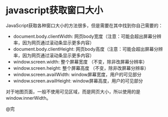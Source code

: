 javascript获取窗口大小
============

JavaScript获取各种窗口大小的方法很多，但是需要在其中找到你自己需要的：

- document.body.clientWidth: 网页body宽度（注意：可能会超出屏幕分辨率，因为网页通过滚动条显示更多内容）
- document.body.clientHeight: 网页body高度（注意：可能会超出屏幕分辨率，因为网页通过滚动条显示更多内容）
- window.screen.width:  整个屏幕宽度 （不变，除非改屏幕分辨率）
- window.screen.height: 整个屏幕高度 （不变，除非改屏幕分辨率）
- window.screen.availWidth: window屏幕宽度，用户的可见部分
- window.screen.availHeight: window屏幕高度，用户的可见部分

对于地图页面，一般不使用可见区域，而是网页大小，所以使用的是window.innerWidth。

@完


